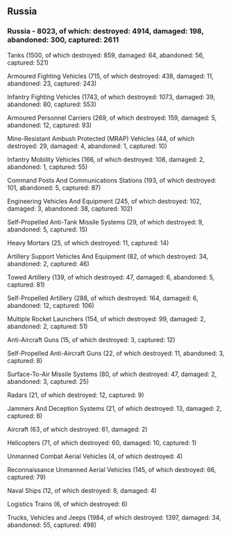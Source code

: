 
 
 ## Russia
 
 ### Russia - 8023, of which: destroyed: 4914, damaged: 198, abandoned: 300, captured: 2611

 

 

 Tanks (1500, of which destroyed: 859, damaged: 64, abandoned: 56, captured: 521)

 Armoured Fighting Vehicles (715, of which destroyed: 438, damaged: 11, abandoned: 23, captured: 243)

 Infantry Fighting Vehicles (1743, of which destroyed: 1073, damaged: 39, abandoned: 80, captured: 553)

 Armoured Personnel Carriers (269, of which destroyed: 159, damaged: 5, abandoned: 12, captured: 93)

 Mine-Resistant Ambush Protected (MRAP) Vehicles (44, of which destroyed: 29, damaged: 4, abandoned: 1, captured: 10)

 Infantry Mobility Vehicles (166, of which destroyed: 108, damaged: 2, abandoned: 1, captured: 55)

 Command Posts And Communications Stations (193, of which destroyed: 101, abandoned: 5, captured: 87)

 Engineering Vehicles And Equipment (245, of which destroyed: 102, damaged: 3, abandoned: 38, captured: 102)

 Self-Propelled Anti-Tank Missile Systems (29, of which destroyed: 9, abandoned: 5, captured: 15)

 Heavy Mortars (25, of which destroyed: 11, captured: 14)

 Artillery Support Vehicles And Equipment (82, of which destroyed: 34, abandoned: 2, captured: 46)

 Towed Artillery (139, of which destroyed: 47, damaged: 6, abandoned: 5, captured: 81)

 Self-Propelled Artillery (288, of which destroyed: 164, damaged: 6, abandoned: 12, captured: 106)

 Multiple Rocket Launchers (154, of which destroyed: 99, damaged: 2, abandoned: 2, captured: 51)

 Anti-Aircraft Guns (15, of which destroyed: 3, captured: 12)

 Self-Propelled Anti-Aircraft Guns (22, of which destroyed: 11, abandoned: 3, captured: 8)

 Surface-To-Air Missile Systems (80, of which destroyed: 47, damaged: 2, abandoned: 3, captured: 25)

 Radars (21, of which destroyed: 12, captured: 9)

 Jammers And Deception Systems (21, of which destroyed: 13, damaged: 2, captured: 6)

 Aircraft (63, of which destroyed: 61, damaged: 2)

 Helicopters (71, of which destroyed: 60, damaged: 10, captured: 1)

 Unmanned Combat Aerial Vehicles (4, of which destroyed: 4)

 Reconnaissance Unmanned Aerial Vehicles (145, of which destroyed: 66, captured: 79)

 Naval Ships (12, of which destroyed: 8, damaged: 4)

 Logistics Trains (6, of which destroyed: 6)

 Trucks, Vehicles and Jeeps (1984, of which destroyed: 1397, damaged: 34, abandoned: 55, captured: 498)

